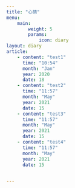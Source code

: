```yaml
---
title: "心情"
menu:
    main:
        weight: 5
        params: 
            icon: diary
layout: diary
article:
    - content: "test1"
      time: "10:54"
      month: "Jan"
      year: 2020
      date: 18
    - content: "test2"
      time: "11:57"
      month: "May"
      year: 2021
      date: 15
    - content: "test3"
      time: "11:57"
      month: "May"
      year: 2021
      date: 15
    - content: "test4"
      time: "11:57"
      month: "May"
      year: 2021
      date: 15
     

---
```


